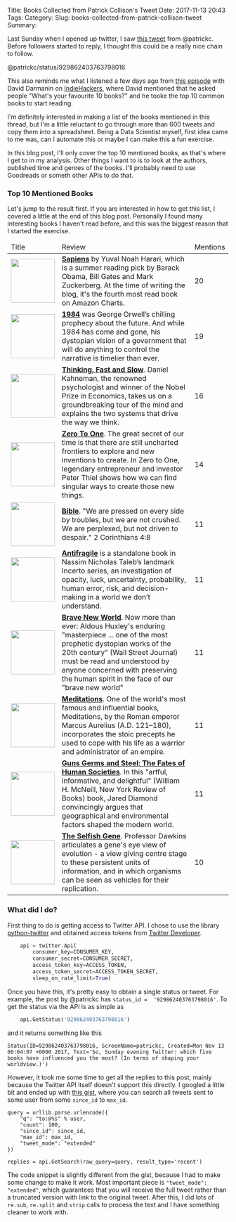 Title: Books Collected from Patrick Collison's Tweet
Date: 2017-11-13 20:43
Tags:
Category:
Slug: books-collected-from-patrick-collison-tweet
Summary:


Last Sunday when I opened up twitter, I saw [this tweet](https://twitter.com/patrickc/status/929862403763798016) from @patrickc.  Before followers started to reply, I thought this could be a really nice chain to follow.

@patrickc/status/929862403763798016

This also reminds me what I listened a few days ago from [this episode](https://www.indiehackers.com/podcast/036-david-darmanin-of-hotjar) with David Darmanin on [IndieHackers](https://www.indiehackers.com), where David mentioned that he asked people "What's your favourite 10 books?" and he tooke the top 10 common books to start reading.

I'm definitely interested in making a list of the books mentioned in this thread, but I'm a little reluctant to go through more than 600 tweets and copy them into a spreadsheet. Being a Data Scientist myself, first idea came to me was, can I automate this or maybe I can make this a fun exercise.

In this blog post, I'll only cover the top 10 mentioned books, as that's where I get to in my analysis. Other things I want to is to look at the authors, published time and genres of the books. I'll probably need to use Goodreads or someth other APIs to do that.

### Top 10 Mentioned Books

Let's jump to the result first. If you are interested in how to get this list, I covered a little at the end of this blog post. Personally I found many interesting books I haven't read before, and this was the biggest reason that I started the exercise.

<table class="table table-bordered">
  <tr>
   <thead>
     <td> Title </td>
     <td> Review </td>
     <td> Mentions </td>
   </thead>
  <td>
    <a href="https://www.amazon.com/Sapiens-Humankind-Yuval-Noah-Harari/dp/0062316095?tag=traintest06-20"> <img src="https://images-na.ssl-images-amazon.com/images/I/51zJS6PmxbL._SX333_BO1,204,203,200_.jpg" height="100" /> </a>
  </td>
  <td> <b><a href="https://www.amazon.com/Sapiens-Humankind-Yuval-Noah-Harari/dp/0062316095?tag=traintest06-20">Sapiens</a></b> by Yuval Noah Harari, which is a summer reading pick by Barack Obama, Bill Gates and Mark Zuckerberg. At the time of writing the blog, it's the fourth most read book on Amazon Charts.
  </td>
  <td> 20 </td>
  </tr>
  <tr>
    <td> 
      <a href="https://www.amazon.com/1984-Signet-Classics-George-Orwell/dp/0451524934?tag=traintest06-20"> <img src="https://images-na.ssl-images-amazon.com/images/I/31l24hBKHaL._SX280_BO1,204,203,200_.jpg" height="100" /> </a>
    </td>
    <td>
      <b><a href="https://www.amazon.com/1984-Signet-Classics-George-Orwell/dp/0451524934?tag=traintest06-20">1984</a></b> was George Orwell’s chilling prophecy about the future. And while 1984 has come and gone, his dystopian vision of a government that will do anything to control the narrative is timelier than ever.
    </td>
    <td> 19 </td>
  </tr>
  
  <tr>
    <td> 
      <a href="https://www.amazon.com/Thinking-Fast-Slow-Daniel-Kahneman/dp/0374533555?tag=traintest06-20"> <img src="https://images-na.ssl-images-amazon.com/images/I/41RtytNpsfL._SX332_BO1,204,203,200_.jpg" height="100" /> </a>
    </td>
    <td> 
      <b><a href="https://www.amazon.com/Thinking-Fast-Slow-Daniel-Kahneman/dp/0374533555?tag=traintest06-20">Thinking, Fast and Slow</a></b>.  Daniel Kahneman, the renowned psychologist and winner of the Nobel Prize in Economics, takes us on a groundbreaking tour of the mind and explains the two systems that drive the way we think. 
    </td>
    <td> 16 </td>
  </tr>
  
  <tr>
    <td> 
      <a href="https://www.amazon.com/Zero-One-Notes-Startups-Future/dp/0804139296?tag=traintest06-20"> <img src="https://images-na.ssl-images-amazon.com/images/I/41puRJbtwkL._SX331_BO1,204,203,200_.jpg" height="100" /> </a>
    </td>
    <td>
      <b><a href="https://www.amazon.com/Zero-One-Notes-Startups-Future/dp/0804139296?tag=traintest06-20">Zero To One</a></b>. The great secret of our time is that there are still uncharted frontiers to explore and new inventions to create. In Zero to One, legendary entrepreneur and investor Peter Thiel shows how we can find singular ways to create those new things.
    </td>
    <td> 14 </td>
  </tr>
  
  <tr>
    <td> 
      <a href="https://www.amazon.com/Holy-Bible-New-Living-Translation/dp/1414309473?tag=traintest06-20"> <img src="https://images-na.ssl-images-amazon.com/images/I/41h7kSsaYdL._SX324_BO1,204,203,200_.jpg" height="100" /> </a>
    </td>
    <td> 
      <b><a href="https://www.amazon.com/Holy-Bible-New-Living-Translation/dp/1414309473?tag=traintest06-20">Bible</a></b>. "We are pressed on every side by troubles, but we are not crushed. We are perplexed, but not driven to despair." 2 Corinthians 4:8
    </td>
    <td> 11 </td>
  </tr>
  
  <tr>
    <td> 
      <a href="https://www.amazon.com/Sapiens-Humankind-Yuval-Noah-Harari/dp/0062316095?tag=traintest06-20"> <img src="https://images-na.ssl-images-amazon.com/images/I/41D%2BJAzx5rL._SX329_BO1,204,203,200_.jpg" height="100" /> </a>
    </td>
    <td>
      <b><a href="https://www.amazon.com/Sapiens-Humankind-Yuval-Noah-Harari/dp/0062316095?tag=traintest06-20">Antifragile</a></b> is a standalone book in Nassim Nicholas Taleb’s landmark Incerto series, an investigation of opacity, luck, uncertainty, probability, human error, risk, and decision-making in a world we don’t understand.
    </td>
    <td> 11 </td>
  </tr>
  
  <tr>
    <td> 
      <a href="https://www.amazon.com/Brave-New-World-Aldous-Huxley/dp/0060850523?tag=traintest06-20"> <img src="https://images-na.ssl-images-amazon.com/images/I/41l%2B4UobkRL._SX325_BO1,204,203,200_.jpg" height="100" /> </a>
    </td>
    <td> 
      <b><a href="https://www.amazon.com/Brave-New-World-Aldous-Huxley/dp/0060850523?tag=traintest06-20">Brave New World</a></b>. Now more than ever: Aldous Huxley's enduring "masterpiece ... one of the most prophetic dystopian works of the 20th century" (Wall Street Journal) must be read and understood by anyone concerned with preserving the human spirit in the face of our "brave new world"
    </td>
    <td> 11 </td>
  </tr>
  
  <tr>
    <td> 
      <a href="https://www.amazon.com/Meditations-Thrift-Editions-Marcus-Aurelius/dp/048629823X?tag=traintest06-20"> <img src="https://images-na.ssl-images-amazon.com/images/I/51B7EclqLBL._SX311_BO1,204,203,200_.jpg" height="100" /> </a>
    </td>
    <td> 
      <b><a href="https://www.amazon.com/Meditations-Thrift-Editions-Marcus-Aurelius/dp/048629823X?tag=traintest06-20">Meditations</a></b>. One of the world's most famous and influential books, Meditations, by the Roman emperor Marcus Aurelius (A.D. 121–180), incorporates the stoic precepts he used to cope with his life as a warrior and administrator of an empire. 
    </td>
    <td> 11 </td>
  </tr>
  
  <tr>
    <td> 
      <a href="https://www.amazon.com/Guns-Germs-Steel-Fates-Societies/dp/0393354326?tag=traintest06-20"> <img src="https://images-na.ssl-images-amazon.com/images/I/5101H2lhtXL._SX329_BO1,204,203,200_.jpg" height="100" /> </a>
    </td>
    <td> 
      <b><a href="https://www.amazon.com/Guns-Germs-Steel-Fates-Societies/dp/0393354326?tag=traintest06-20">Guns Germs and Steel: The Fates of Human Societies</a></b>. In this "artful, informative, and delightful" (William H. McNeill, New York Review of Books) book, Jared Diamond convincingly argues that geographical and environmental factors shaped the modern world. 
    </td>
    <td> 11 </td>
  </tr>
  
  <tr>
    <td> 
      <a href="https://www.amazon.com/Selfish-Gene-Anniversary-Landmark-Science/dp/0198788606?tag=traintest06-20"> <img src="https://images-na.ssl-images-amazon.com/images/I/41BSMHjI39L._SX327_BO1,204,203,200_.jpg" height="100" /> </a>
    </td>
    <td> 
      <b><a href="https://www.amazon.com/Selfish-Gene-Anniversary-Landmark-Science/dp/0198788606?tag=traintest06-20">The Selfish Gene</a></b>. Professor Dawkins articulates a gene's eye view of evolution - a view giving centre stage to these persistent units of information, and in which organisms can be seen as vehicles for their replication.
    </td>
    <td> 10 </td>
  </tr>
</table>

### What did I do?
First thing to do is getting access to Twitter API. I chose to use the library [python-twitter](https://github.com/bear/python-twitter) and obtained access tokens from [Twitter Developer](https://developer.twitter.com/). 

```python
    api = twitter.Api(
        consumer_key=CONSUMER_KEY,
        consumer_secret=CONSUMER_SECRET,
        access_token_key=ACCESS_TOKEN,
        access_token_secret=ACCESS_TOKEN_SECRET,
        sleep_on_rate_limit=True)
```
Once you have this, it's pretty easy to obtain a single status or tweet. For example, the post by @patrickc has `status_id =  '929862403763798016'`. To get the status via the API is as simple as

```python
    api.GetStatus('929862403763798016') 
```

and it returns something like this
```
Status(ID=929862403763798016, ScreenName=patrickc, Created=Mon Nov 13 00:04:07 +0000 2017, Text='So, Sunday evening Twitter: which five books have influenced you the most? (In terms of shaping your worldview.)')
```
However, it took me some time to get all the replies to this post, mainly because the Twitter API itself doesn't support this directly. I googled a little bit and ended up with [this gist](https://gist.github.com/edsu/54e6f7d63df3866a87a15aed17b51eaf), where you can search all tweets sent to some user from some `since_id` to `max_id`.

```
query = urllib.parse.urlencode({
    "q": "to:@%s" % user,
    "count": 100,
    "since_id": since_id,
    "max_id": max_id,
    "tweet_mode": "extended"
})

replies = api.GetSearch(raw_query=query, result_type='recent')
```
The code snippet is slightly different from the gist, because I had to make some change to make it work. Most important piece is `"tweet_mode": "extended"`, which guarantees that you will receive the full tweet rather than a truncated version with link to the original tweet. After this, I did lots of `re.sub`, `re.split` and `strip` calls to process the text and I have something cleaner to work with.
